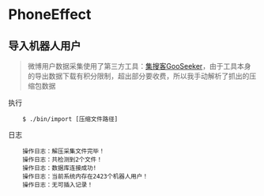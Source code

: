 # PhoneEffect
## 导入机器人用户
>微博用户数据采集使用了第三方工具：[集搜客GooSeeker](http://www.gooseeker.com/res/softdetail_6.html)，由于工具本身的导出数据下载有积分限制，超出部分要收费，所以我手动解析了抓出的压缩包数据

执行
```shell
    $ ./bin/import [压缩文件路径]
```
日志
```shell
    操作日志：解压采集文件完毕！
    操作日志：共检测到2个文件！
    操作日志：数据库连接成功!
    操作日志：当前系统内存在2423个机器人用户！
    操作日志：无可插入记录！
```
